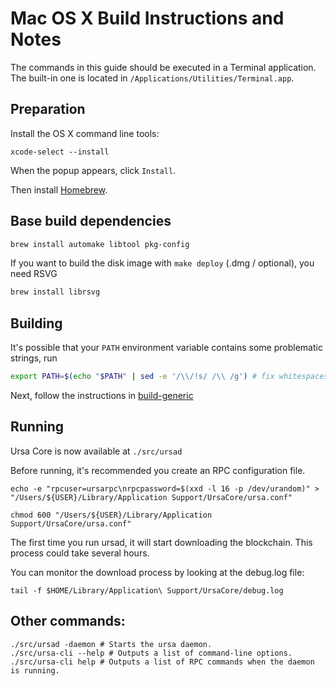 Mac OS X Build Instructions and Notes
====================================
The commands in this guide should be executed in a Terminal application.
The built-in one is located in `/Applications/Utilities/Terminal.app`.

Preparation
-----------
Install the OS X command line tools:

`xcode-select --install`

When the popup appears, click `Install`.

Then install [Homebrew](https://brew.sh).

Base build dependencies
-----------------------

```bash
brew install automake libtool pkg-config
```

If you want to build the disk image with `make deploy` (.dmg / optional), you need RSVG
```bash
brew install librsvg
```

Building
--------

It's possible that your `PATH` environment variable contains some problematic strings, run
```bash
export PATH=$(echo "$PATH" | sed -e '/\\/!s/ /\\ /g') # fix whitespaces
```

Next, follow the instructions in [build-generic](build-generic.md)

Running
-------

Ursa Core is now available at `./src/ursad`

Before running, it's recommended you create an RPC configuration file.

    echo -e "rpcuser=ursarpc\nrpcpassword=$(xxd -l 16 -p /dev/urandom)" > "/Users/${USER}/Library/Application Support/UrsaCore/ursa.conf"

    chmod 600 "/Users/${USER}/Library/Application Support/UrsaCore/ursa.conf"

The first time you run ursad, it will start downloading the blockchain. This process could take several hours.

You can monitor the download process by looking at the debug.log file:

    tail -f $HOME/Library/Application\ Support/UrsaCore/debug.log

Other commands:
-------

    ./src/ursad -daemon # Starts the ursa daemon.
    ./src/ursa-cli --help # Outputs a list of command-line options.
    ./src/ursa-cli help # Outputs a list of RPC commands when the daemon is running.
